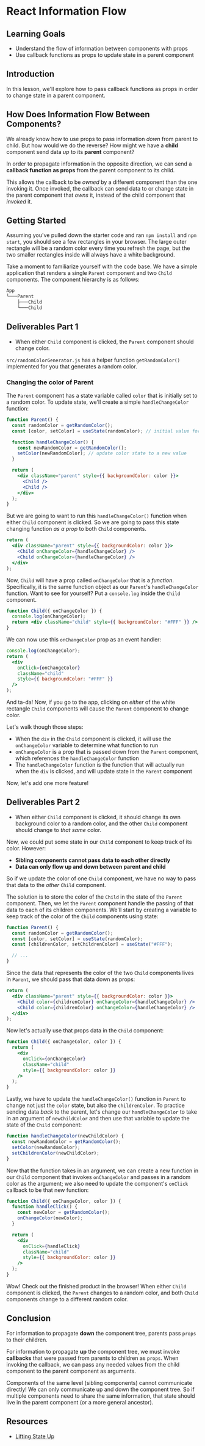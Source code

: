 # React Information Flow

## Learning Goals

- Understand the flow of information between components with props
- Use callback functions as props to update state in a parent component

## Introduction

In this lesson, we'll explore how to pass callback functions as props in order
to change state in a parent component.

## How Does Information Flow Between Components?

We already know how to use props to pass information _down_ from parent to
child. But how would we do the reverse? How might we have a **child** component
send data _up_ to its **parent** component?

In order to propagate information in the opposite direction, we can send a
**callback function as props** from the parent component to its child.

This allows the callback to be _owned_ by a different component than the one
invoking it. Once invoked, the callback can send data to or change state in the
parent component that _owns_ it, instead of the child component that _invoked_
it.

## Getting Started

Assuming you've pulled down the starter code and ran `npm install` and
`npm start`, you should see a few rectangles in your browser. The large outer
rectangle will be a random color every time you refresh the page, but the two
smaller rectangles inside will always have a white background.

Take a moment to familiarize yourself with the code base. We have a simple
application that renders a single `Parent` component and two `Child` components.
The component hierarchy is as follows:

```txt
App
└───Parent
    ├───Child
    └───Child
```

## Deliverables Part 1

- When either `Child` component is clicked, the `Parent` component should change
  color.

`src/randomColorGenerator.js` has a helper function `getRandomColor()`
implemented for you that generates a random color.

### Changing the color of Parent

The `Parent` component has a state variable called `color` that is initially set
to a random color. To update state, we'll create a simple `handleChangeColor`
function:

```jsx
function Parent() {
  const randomColor = getRandomColor();
  const [color, setColor] = useState(randomColor); // initial value for color state

  function handleChangeColor() {
    const newRandomColor = getRandomColor();
    setColor(newRandomColor); // update color state to a new value
  }

  return (
    <div className="parent" style={{ backgroundColor: color }}>
      <Child />
      <Child />
    </div>
  );
}
```

But we are going to want to run this `handleChangeColor()` function when either
`Child` component is clicked. So we are going to pass this state changing
function _as a prop_ to both `Child` components.

```jsx
return (
  <div className="parent" style={{ backgroundColor: color }}>
    <Child onChangeColor={handleChangeColor} />
    <Child onChangeColor={handleChangeColor} />
  </div>
);
```

Now, `Child` will have a prop called `onChangeColor` that is a _function_.
Specifically, it is the same function object as our `Parent`'s
`handleChangeColor` function. Want to see for yourself? Put a `console.log`
inside the `Child` component.

```jsx
function Child({ onChangeColor }) {
  console.log(onChangeColor);
  return <div className="child" style={{ backgroundColor: "#FFF" }} />;
}
```

We can now use this `onChangeColor` prop as an event handler:

```jsx
console.log(onChangeColor);
return (
  <div
    onClick={onChangeColor}
    className="child"
    style={{ backgroundColor: "#FFF" }}
  />
);
```

And ta-da! Now, if you go to the app, clicking on _either_ of the white
rectangle `Child` components will cause the `Parent` component to change color.

Let's walk though those steps:

- When the `div` in the `Child` component is clicked, it will use the
  `onChangeColor` variable to determine what function to run
- `onChangeColor` is a prop that is passed down from the `Parent` component,
  which references the `handleChangeColor` function
- The `handleChangeColor` function is the function that will actually run when
  the `div` is clicked, and will update state in the `Parent` component

Now, let's add one more feature!

## Deliverables Part 2

- When either `Child` component is clicked, it should change its own background
  color to a random color, and the other `Child` component should change to
  _that same_ color.

Now, we could put some state in our `Child` component to keep track of its
color. However:

- **Sibling components cannot pass data to each other directly**
- **Data can only flow up and down between parent and child**

So if we update the color of one `Child` component, we have no way to pass that
data to the _other_ `Child` component.

The solution is to store the color of the `Child` in the state of the `Parent`
component. Then, we let the `Parent` component handle the passing of that data
to each of its children components. We'll start by creating a variable to keep
track of the color of the `Child` components using state:

```jsx
function Parent() {
  const randomColor = getRandomColor();
  const [color, setColor] = useState(randomColor);
  const [childrenColor, setChildrenColor] = useState("#FFF");

  // ...
}
```

Since the data that represents the color of the two `Child` components lives in
`Parent`, we should pass that data down as props:

```jsx
return (
  <div className="parent" style={{ backgroundColor: color }}>
    <Child color={childrenColor} onChangeColor={handleChangeColor} />
    <Child color={childrenColor} onChangeColor={handleChangeColor} />
  </div>
);
```

Now let's actually use that props data in the `Child` component:

```jsx
function Child({ onChangeColor, color }) {
  return (
    <div
      onClick={onChangeColor}
      className="child"
      style={{ backgroundColor: color }}
    />
  );
}
```

Lastly, we have to update the `handleChangeColor()` function in `Parent` to
change not just the `color` state, but also the `childrenColor`. To practice
sending data _back_ to the parent, let's change our `handleChangeColor` to take
in an argument of `newChildColor` and then use that variable to update the state
of the `Child` component:

```jsx
function handleChangeColor(newChildColor) {
  const newRandomColor = getRandomColor();
  setColor(newRandomColor);
  setChildrenColor(newChildColor);
}
```

Now that the function takes in an argument, we can create a new function in our
`Child` component that invokes `onChangeColor` and passes in a random color as
the argument; we also need to update the component's `onClick` callback to be
that new function:

```jsx
function Child({ onChangeColor, color }) {
  function handleClick() {
    const newColor = getRandomColor();
    onChangeColor(newColor);
  }

  return (
    <div
      onClick={handleClick}
      className="child"
      style={{ backgroundColor: color }}
    />
  );
}
```

Wow! Check out the finished product in the browser! When either `Child`
component is clicked, the `Parent` changes to a random color, and both
`Child` components change to a different random color.

## Conclusion

For information to propagate **down** the component tree, parents pass `props`
to their children.

For information to propagate **up** the component tree, we must invoke
**callbacks** that were passed from parents to children as `props`. When
invoking the callback, we can pass any needed values from the child component to
the parent component as arguments.

Components of the same level (sibling components) cannot communicate directly!
We can only communicate up and down the component tree. So if multiple
components need to share the same information, that state should live in the
parent component (or a more general ancestor).

## Resources

- [Lifting State Up](https://reactjs.org/docs/lifting-state-up.html)
